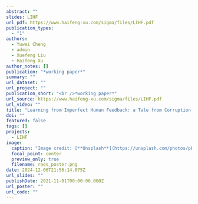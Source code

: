 ```yaml
---
abstract: ""
slides: LIHF
url_pdf: https://www.haifeng-xu.com/sigma/files/LIHF.pdf
publication_types:
  - "1"
authors:
  - Yuwei Cheng
  - admin
  - Xuefeng Liu
  - Haifeng Xu
author_notes: []
publication: "*working paper*"
summary: ""
url_dataset: ""
url_project: ""
publication_short: "<br />*working paper*"
url_source: https://www.haifeng-xu.com/sigma/files/LIHF.pdf
url_video: ""
title: "Learning from Imperfect Human Feedback: a Tale from Corruption-Robust Dueling"
doi: ""
featured: false
tags: []
projects:
  - LIHF
image:
  caption: "Image credit: [**Unsplash**](https://unsplash.com/photos/pLCdAaMFLTE)"
  focal_point: center
  preview_only: true
  filename: raes_poster.png
date: 2024-12-06T21:56:14.075Z
url_slides: ""
publishDate: 2021-11-01T00:00:00.000Z
url_poster: ""
url_code: ""
---
```

